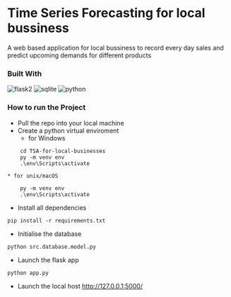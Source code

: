 # Time Series Forecasting for local bussiness

A web based application for local bussiness to record every day sales and predict upcoming demands for different products

### Built With
  ![flask2](https://github.com/SohelSlicing/TSA-for-local-businesses/assets/111112815/be2d3f2c-54b3-4319-9dd2-b5748ce45c04)
  ![sqlite](https://github.com/SohelSlicing/TSA-for-local-businesses/assets/111112815/294ca470-746d-46da-9900-af6d0039027f)
  ![python](https://github.com/SohelSlicing/TSA-for-local-businesses/assets/111112815/25f44332-8846-4cc2-8391-dc97d6b743c9)

### How to run the Project
* Pull the repo into your local machine
* Create a python virtual enviroment
    * for Windows
``` 
    cd TSA-for-local-businesses
    py -m venv env
    .\env\Scripts\activate
```
    * for unix/macOS
```
    py -m venv env
    .\env\Scripts\activate
```
* Install all dependencies
```
pip install -r requirements.txt
```
* Initialise the database
```
python src.database.model.py
``` 
* Launch the flask app
```
python app.py
```
* Launch the local host http://127.0.0.1:5000/